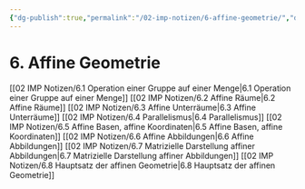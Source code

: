 ```yaml
---
{"dg-publish":true,"permalink":"/02-imp-notizen/6-affine-geometrie/","dgHomeLink":true,"dgPassFrontmatter":false}
---
```


# 6. Affine Geometrie
[[02 IMP Notizen/6.1 Operation einer Gruppe auf einer Menge|6.1 Operation einer Gruppe auf einer Menge]]
[[02 IMP Notizen/6.2 Affine Räume|6.2 Affine Räume]]
[[02 IMP Notizen/6.3 Affine Unterräume|6.3 Affine Unterräume]]
[[02 IMP Notizen/6.4 Parallelismus|6.4 Parallelismus]]
[[02 IMP Notizen/6.5 Affine Basen, affine Koordinaten|6.5 Affine Basen, affine Koordinaten]]
[[02 IMP Notizen/6.6 Affine Abbildungen|6.6 Affine Abbildungen]]
[[02 IMP Notizen/6.7 Matrizielle Darstellung affiner Abbildungen|6.7 Matrizielle Darstellung affiner Abbildungen]]
[[02 IMP Notizen/6.8 Hauptsatz der affinen Geometrie|6.8 Hauptsatz der affinen Geometrie]]
